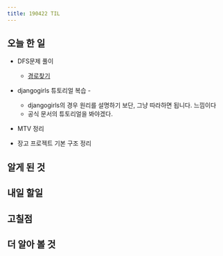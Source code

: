 ```yaml
---
title: 190422 TIL
---
```

## 오늘 한 일

- DFS문제 풀이
    - [경로찾기](https://www.acmicpc.net/problem/11403)

- djangogirls 튜토리얼 복습 - 
    - djangogirls의 경우 원리를 설명하기 보단, 그냥 따라하면 됩니다. 느낌이다
    - 공식 문서의 튜토리얼을 봐야겠다.

- MTV 정리
- 장고 프로젝트 기본 구조 정리 


## 알게 된 것



## 내일 할일



## 고칠점

## 더 알아 볼 것